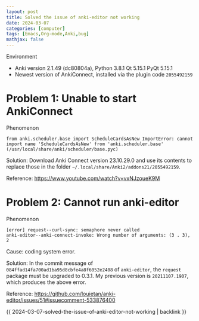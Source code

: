 ```yaml
---
layout: post
title: Solved the issue of anki-editor not working
date: 2024-03-07
categories: [computer]
tags: [Emacs,Org-mode,Anki,bug]
mathjax: false
---
```


Environment

-   Anki version 2.1.49 (dc80804a), Python 3.8.1 Qt 5.15.1 PyQt 5.15.1
-   Newest version of AnkiConnect, installed via the plugin code `2055492159`


<a id="orgb418634"></a>

# Problem 1: Unable to start AnkiConnect

Phenomenon

```text
from anki.scheduler.base import ScheduleCardsAsNew ImportError: cannot import name 'ScheduleCardsAsNew' from 'anki.scheduler.base' (/usr/local/share/anki/scheduler/base.pyc)
```

Solution: Download Anki Connect version 23.10.29.0 and use its contents to replace those in the folder `~/.local/share/Anki2/addons21/2055492159`.

Reference: <https://www.youtube.com/watch?v=vxNJzoueK9M>


<a id="org6cfb6c2"></a>

# Problem 2: Cannot run anki-editor

Phenomenon

```text
[error] request--curl-sync: semaphore never called
anki-editor--anki-connect-invoke: Wrong number of arguments: (3 . 3), 2
```

Cause: coding system error.

Solution: In the commit message of `084ffad14fa700ad1ba95d8cbfe4a8f6052e2408` of `anki-editor`, the `request` package must be upgraded to 0.3.1. My previous version is `20211107.1907`, which produces the above error.

Reference: <https://github.com/louietan/anki-editor/issues/51#issuecomment-533876400>

{{ 2024-03-07-solved-the-issue-of-anki-editor-not-working | backlink }}
